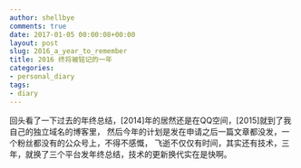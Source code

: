 ```yaml
---
author: shellbye
comments: true
date: 2017-01-05 00:00:08+00:00
layout: post
slug: 2016_a_year_to_remember
title: 2016 终将被铭记的一年
categories:
- personal_diary
tags:
- diary
---
```

回头看了一下过去的年终总结，[2014]年的居然还是在QQ空间，[2015]就到了我自己的独立域名的博客里，
然后今年的计划是发在申请之后一篇文章都没发，一个粉丝都没有的公众号上，不得不感慨，
飞逝不仅仅有时间，其实还有技术，三年，就换了三个平台发年终总结，技术的更新换代实在是快啊。
